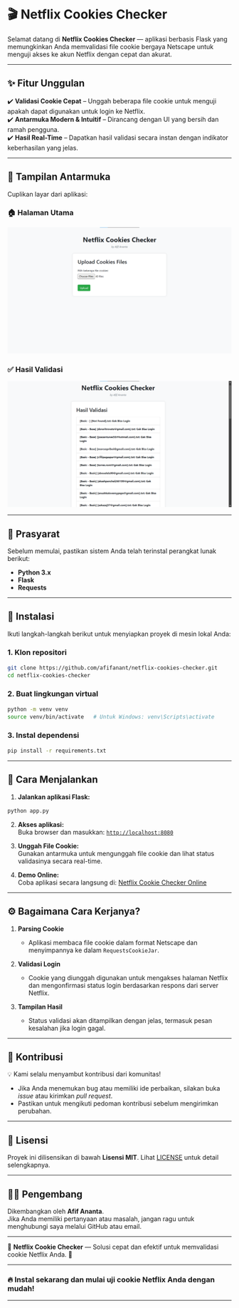 

# 🎬 **Netflix Cookies Checker**  

Selamat datang di **Netflix Cookies Checker** — aplikasi berbasis Flask yang memungkinkan Anda memvalidasi file cookie bergaya Netscape untuk menguji akses ke akun Netflix dengan cepat dan akurat.  

---  

## ✨ **Fitur Unggulan**  

✔️ **Validasi Cookie Cepat** – Unggah beberapa file cookie untuk menguji apakah dapat digunakan untuk login ke Netflix.  
✔️ **Antarmuka Modern & Intuitif** – Dirancang dengan UI yang bersih dan ramah pengguna.  
✔️ **Hasil Real-Time** – Dapatkan hasil validasi secara instan dengan indikator keberhasilan yang jelas.  

---  

## 📸 **Tampilan Antarmuka**  

Cuplikan layar dari aplikasi:  

### 🏠 **Halaman Utama**  
![Halaman Utama](https://raw.githubusercontent.com/afifanant/netflix-cookies-checker/main/ss-1.png)  

### ✅ **Hasil Validasi**  
![Hasil Validasi](https://raw.githubusercontent.com/afifanant/netflix-cookies-checker/main/ss-2.png)  


---  

## 🚀 **Prasyarat**  

Sebelum memulai, pastikan sistem Anda telah terinstal perangkat lunak berikut:  

- **Python 3.x**  
- **Flask**  
- **Requests**  

---  

## 🔧 **Instalasi**  

Ikuti langkah-langkah berikut untuk menyiapkan proyek di mesin lokal Anda:  

### 1. **Klon repositori**  
```bash
git clone https://github.com/afifanant/netflix-cookies-checker.git
cd netflix-cookies-checker
```  

### 2. **Buat lingkungan virtual**  
```bash
python -m venv venv
source venv/bin/activate   # Untuk Windows: venv\Scripts\activate
```  

### 3. **Instal dependensi**  
```bash
pip install -r requirements.txt
```  

---  

## 🏃 **Cara Menjalankan**  

1. **Jalankan aplikasi Flask:**  
```bash
python app.py
```  

2. **Akses aplikasi:**  
Buka browser dan masukkan: [`http://localhost:8080`](http://localhost:8080)  

3. **Unggah File Cookie:**  
Gunakan antarmuka untuk mengunggah file cookie dan lihat status validasinya secara real-time.  

4. **Demo Online:**  
Coba aplikasi secara langsung di: [Netflix Cookie Checker Online](https://afifanant.pythonanywhere.com)  

---  

## ⚙️ **Bagaimana Cara Kerjanya?**  

1. **Parsing Cookie**  
   - Aplikasi membaca file cookie dalam format Netscape dan menyimpannya ke dalam `RequestsCookieJar`.  

2. **Validasi Login**  
   - Cookie yang diunggah digunakan untuk mengakses halaman Netflix dan mengonfirmasi status login berdasarkan respons dari server Netflix.  

3. **Tampilan Hasil**  
   - Status validasi akan ditampilkan dengan jelas, termasuk pesan kesalahan jika login gagal.  

---  

## 🤝 **Kontribusi**  

💡 Kami selalu menyambut kontribusi dari komunitas!  
- Jika Anda menemukan bug atau memiliki ide perbaikan, silakan buka *issue* atau kirimkan *pull request*.  
- Pastikan untuk mengikuti pedoman kontribusi sebelum mengirimkan perubahan.  

---  

## 📄 **Lisensi**  

Proyek ini dilisensikan di bawah **Lisensi MIT**. Lihat [LICENSE](LICENSE) untuk detail selengkapnya.  

---  

## 👨‍💻 **Pengembang**  

Dikembangkan oleh **Afif Ananta**.  
Jika Anda memiliki pertanyaan atau masalah, jangan ragu untuk menghubungi saya melalui GitHub atau email.  

---  

💼 **Netflix Cookie Checker** — Solusi cepat dan efektif untuk memvalidasi cookie Netflix Anda. 🚀  

---

### 🔥 **Instal sekarang dan mulai uji cookie Netflix Anda dengan mudah!**  

---
